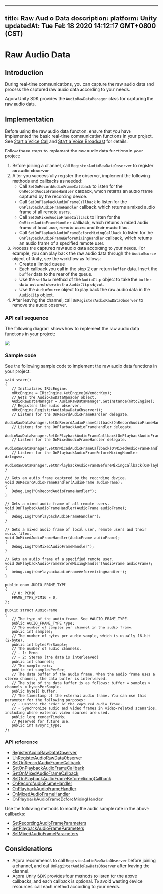 
---
title: Raw Audio Data
description: 
platform: Unity
updatedAt: Tue Feb 18 2020 14:12:17 GMT+0800 (CST)
---
# Raw Audio Data
## Introduction

During real-time communications, you can capture the raw audio data and process the captured raw audio data according to your needs.

Agora Unity SDK provides the `AudioRawDataManager` class for capturing the raw audio data.

## Implementation

Before using the raw audio data function, ensure that you have implemented the basic real-time communication functions in your project. See [Start a Voice Call](../../en/Interactive%20Broadcast/start_call_audio_unity.md) and [Start a Voice Broadcast](../../en/Interactive%20Broadcast/start_live_audio_unity.md) for details.

Follow these steps to implement the raw audio data functions in your project:

1. Before joining a channel, call `RegisterAudioRawDataObserver` to register an audio observer.
2. After you successfully register the observer, implement the following methods and callbacks as needed:
   - Call `SetOnRecordAudioFrameCallback` to listen for the `OnRecordAudioFrameHandler` callback, which returns an audio frame captured by the recording device.
   - Call `SetOnPlaybackAudioFrameCallback` to listen for the `OnPlaybackAudioFrameHandler` callback, which returns a mixed audio frame of all remote users.
   - Call `SetOnMixedAudioFrameCallback` to listen for the `OnMixedAudioFrameHandler` callback, which returns a mixed audio frame of local user, remote users and their music files.
   - Call `SetOnPlaybackAudioFrameBeforeMixingCallback` to listen for the `OnPlaybackAudioFrameBeforeMixingHandler` callback, which returns an audio frame of a specified remote user.
3. Process the captured raw audio data according to your needs. For example, you can play back the raw audio data through the `AudioSource` object of Unity, see the workflow as follows: 
   - Create a limited queue.
   - Each callback you call in the step 2 can return `buffer` data. Insert the `buffer` data to the rear of the queue.
   - Use the `setData` method of the `AudioClip` object to take the `buffer` data out and store in the `AudioClip` object.
   - Use the `AudioSource` object to play back the raw audio data in the `AudioClip` object.
4. After leaving the channel, call `UnRegisterAudioRawDataObserver` to remove the audio observer.

### API call sequence

The following diagram shows how to implement the raw audio data functions in your project:

![](https://web-cdn.agora.io/docs-files/1582034852535)

### Sample code

See the following sample code to implement the raw audio data functions in your project:

```
void Start()
{
   // Initializes IRtcEngine.
   mRtcEngine = IRtcEngine.GetEngine(mVendorKey);
   // Gets the AudioRawDataManager object.
   AudioRawDataManager = AudioRawDataManager.GetInstance(mRtcEngine);
   // Registers the audio observer.
   mRtcEngine.RegisterAudioRawDataObserver();
   // Listens for the OnRecordAudioFrameHandler delegate.
   AudioRawDataManager.SetOnRecordAudioFrameCallback(OnRecordAudioFrameHandler);
   // Listens for the OnPlaybackAudioFrameHandler delegate.
   AudioRawDataManager.SetOnPlaybackAudioFrameCallback(OnPlaybackAudioFrameHandler);
   // Listens for the OnMixedAudioFrameHandler delegate.
   AudioRawDataManager.SetOnMixedAudioFrameCallback(OnMixedAudioFrameHandler);
   // Listens for the OnPlaybackAudioFrameBeforeMixingHandler delegate.
   AudioRawDataManager.SetOnPlaybackAudioFrameBeforeMixingCallback(OnPlaybackAudioFrameBeforeMixingHandler);
}

// Gets an audio frame captured by the recording device.
void OnRecordAudioFrameHandler(AudioFrame audioFrame);
{
   Debug.Log("OnRecordAudioFrameHandler");
}

// Gets a mixed audio frame of all remote users.
void OnPlaybackAudioFrameHandler(AudioFrame audioFrame);
{
   Debug.Log("OnPlaybackAudioFrameHandler");
}

// Gets a mixed audio frame of local user, remote users and their music files.
void OnMixedAudioFrameHandler(AudioFrame audioFrame);
{
   Debug.Log("OnMixedAudioFrameHandler");
}

// Gets an audio frame of a specified remote user.
void OnPlaybackAudioFrameBeforeMixingHandler(AudioFrame audioFrame);
{
   Debug.Log("OnPlaybackAudioFrameBeforeMixingHandler");
}

public enum AUDIO_FRAME_TYPE 
{
   // 0: PCM16
   FRAME_TYPE_PCM16 = 0, 
};

public struct AudioFrame 
{
   // The type of the audio frame. See #AUDIO_FRAME_TYPE.
   public AUDIO_FRAME_TYPE type;
   // The number of samples per channel in the audio frame.
   public int samples;  
   // The number of bytes per audio sample, which is usually 16-bit (2-byte).
   public int bytesPerSample;  
   // The number of audio channels.
   // - 1: Mono
   // - 2: Stereo (the data is interleaved)
   public int channels;  
   // The sample rate.
   public int samplesPerSec;  
   // The data buffer of the audio frame. When the audio frame uses a stereo channel, the data buffer is interleaved. 
   // The size of the data buffer is as follows: buffer = samples × channels × bytesPerSample.
   public byte[] buffer;  
   // The timestamp of the external audio frame. You can use this parameter for the following purposes:
   // - Restore the order of the captured audio frame.
   // - Synchronize audio and video frames in video-related scenarios, including where external video sources are used.
   public long renderTimeMs;
   // Reserved for future use.
   public int avsync_type;
};
```

### API reference

- [RegisterAudioRawDataObserver](https://docs.agora.io/en/Interactive%20Broadcast/API%20Reference/unity/classagora__gaming__rtc_1_1_audio_raw_data_manager.html#a383ab15736c601371ef2c2a4adc222b6)
- [UnRegisterAudioRawDataObserver](https://docs.agora.io/en/Interactive%20Broadcast/API%20Reference/unity/classagora__gaming__rtc_1_1_audio_raw_data_manager.html#ab5a84bd4a281ba355723c94a53d5f440)
- [SetOnRecordAudioFrameCallback](https://docs.agora.io/en/Interactive%20Broadcast/API%20Reference/unity/classagora__gaming__rtc_1_1_audio_raw_data_manager.html#aa9cfcbcf865a20a31985d804f01da015)
- [SetOnPlaybackAudioFrameCallback](https://docs.agora.io/en/Interactive%20Broadcast/API%20Reference/unity/classagora__gaming__rtc_1_1_audio_raw_data_manager.html#af98e7659c8950e85cd49dfe0e3fcf8fc)
- [SetOnMixedAudioFrameCallback](https://docs.agora.io/en/Interactive%20Broadcast/API%20Reference/unity/classagora__gaming__rtc_1_1_audio_raw_data_manager.html#a14176fcaa8f7574c797c44e8510dd216)
- [SetOnPlaybackAudioFrameBeforeMixingCallback](https://docs.agora.io/en/Interactive%20Broadcast/API%20Reference/unity/classagora__gaming__rtc_1_1_audio_raw_data_manager.html#a6c1cbace7f81de8004b4a7945c999bbb)
- [OnRecordAudioFrameHandler](https://docs.agora.io/en/Interactive%20Broadcast/API%20Reference/unity/classagora__gaming__rtc_1_1_audio_raw_data_manager.html#a11cc2a11aae003aad55972f1fa45902d)
- [OnPlaybackAudioFrameHandler](https://docs.agora.io/en/Interactive%20Broadcast/API%20Reference/unity/classagora__gaming__rtc_1_1_audio_raw_data_manager.html#a314bf23c8d6da5a534e7e3129c2db99f)
- [OnMixedAudioFrameHandler](https://docs.agora.io/en/Interactive%20Broadcast/API%20Reference/unity/classagora__gaming__rtc_1_1_audio_raw_data_manager.html#ab48b7b118a31e6433d83d3fbe750d150)
- [OnPlaybackAudioFrameBeforeMixingHandler](https://docs.agora.io/en/Interactive%20Broadcast/API%20Reference/unity/classagora__gaming__rtc_1_1_audio_raw_data_manager.html#a8396bcc09ad94c0ac25d0f0ce073fc9a)

Use the following methods to modify the audio sample rate in the above callbacks:

- [SetRecordingAudioFrameParameters](https://docs.agora.io/en/Interactive%20Broadcast/API%20Reference/unity/classagora__gaming__rtc_1_1_i_rtc_engine.html#a869d8e781cddb4db957338900b0154ad)
- [SetPlaybackAudioFrameParameters](https://docs.agora.io/en/Interactive%20Broadcast/API%20Reference/unity/classagora__gaming__rtc_1_1_i_rtc_engine.html#a6ab86b7a541f1dc244e1cab3135935b4)
- [SetMixedAudioFrameParameters](https://docs.agora.io/en/Interactive%20Broadcast/API%20Reference/unity/classagora__gaming__rtc_1_1_i_rtc_engine.html#ae9dc5fb3c4fde9da875ed8cfa783c5ea)

## Considerations

- Agora recommends to call `RegisterAudioRawDataObserver` before joining a channel, and call `UnRegisterAudioRawDataObserver` after leaving the channel.
- Agora Unity SDK provides four methods to listen for the above callbacks, and each callback is optional. To avoid wasting device resources, call each method according to your needs.
